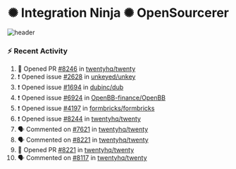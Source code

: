 
<h1 align="center">✺ Integration Ninja ✺ OpenSourcerer</h1>

![header](https://github.com/Nabhag8848/Nabhag8848/assets/65061890/3ecbdaa2-ea2a-4413-a40a-87945f5fb05a)

### :zap: Recent Activity

<!--START_SECTION:activity-->
1. 💪 Opened PR [#8246](https://github.com/twentyhq/twenty/pull/8246) in [twentyhq/twenty](https://github.com/twentyhq/twenty)
2. ❗ Opened issue [#2628](https://github.com/unkeyed/unkey/issues/2628) in [unkeyed/unkey](https://github.com/unkeyed/unkey)
3. ❗ Opened issue [#1694](https://github.com/dubinc/dub/issues/1694) in [dubinc/dub](https://github.com/dubinc/dub)
4. ❗ Opened issue [#6924](https://github.com/OpenBB-finance/OpenBB/issues/6924) in [OpenBB-finance/OpenBB](https://github.com/OpenBB-finance/OpenBB)
5. ❗ Opened issue [#4197](https://github.com/formbricks/formbricks/issues/4197) in [formbricks/formbricks](https://github.com/formbricks/formbricks)
6. ❗ Opened issue [#8244](https://github.com/twentyhq/twenty/issues/8244) in [twentyhq/twenty](https://github.com/twentyhq/twenty)
7. 🗣 Commented on [#7621](https://github.com/twentyhq/twenty/pull/7621#issuecomment-2447988590) in [twentyhq/twenty](https://github.com/twentyhq/twenty)
8. 🗣 Commented on [#8221](https://github.com/twentyhq/twenty/pull/8221#issuecomment-2447959299) in [twentyhq/twenty](https://github.com/twentyhq/twenty)
9. 💪 Opened PR [#8221](https://github.com/twentyhq/twenty/pull/8221) in [twentyhq/twenty](https://github.com/twentyhq/twenty)
10. 🗣 Commented on [#8117](https://github.com/twentyhq/twenty/pull/8117#issuecomment-2439938460) in [twentyhq/twenty](https://github.com/twentyhq/twenty)
<!--END_SECTION:activity-->

  



